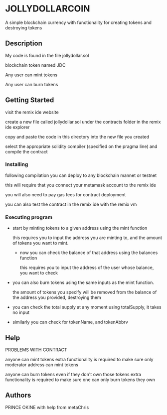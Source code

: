 # JOLLYDOLLARCOIN

A simple blockchain currency with functionality for creating tokens and destroying tokens

## Description

My code is found in the file jollydollar.sol

blockchain token named JDC

Any user can mint tokens

Any user can burn tokens

## Getting Started

visit the remix ide website

create a new file called jollydollar.sol under the contracts folder in the remix ide explorer

copy and paste the code in this directory into the new file you created

select the appropriate solidity compiler (specified on the pragma line) and compile the contract

### Installing

following compilation you can deploy to any blockchain mannet or testnet

this will require that you connect your metamask account to the remix ide

you will also need to pay gas fees for contract deployment

you can also test the contract in the remix ide with the remix vm

### Executing program

* start by minting tokens to a given address using the mint function

    this requires you to input the address you are minting to, and the amount of tokens you want to mint.

  * now you can check the balance of that address using the balances function

    this requires you to input the address of the user whose balance, you want to check

* you can also burn tokens  using the same inputs as the mint function.

    the amount of tokens you specify will be removed from the balance of the address you provided, destroying them

* you can check the total supply at any moment using totalSupply, it takes no input

* similarly you can check for tokenName, and tokenAbbrv

## Help

PROBLEMS WITH CONTRACT

anyone can mint tokens 
extra functionality is required to make sure only moderator address can mint tokens

anyone can burn tokens even if they don't own those tokens
extra functionality is required to make sure one can only burn tokens they own

## Authors
PRINCE OKINE
with help from metaChris
